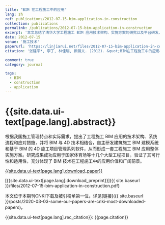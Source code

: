 ```yaml
---
title: "BIM 在工程施工中的应用"
lang: zh
ref: publications/2012-07-15-bim-application-in-construction
collection: publications
permalink: /publications/2012-07-15-bim-application-in-construction
excerpt: '本文总结了清华大学工程施工 BIM 应用技术架构、实施方案的研究以及平台研发、应用情况'
date: 2012-07-15
venue: '施工技术'
paperurl: 'https://linjiarui.net/files/2012-07-15-bim-application-in-construction.pdf'
citation: '张建平*, 李丁, 林佳瑞, 颜钢文. (2012). &quot;BIM在工程施工中的应用&quot; <i>施工技术</i>. 41(16): 10-17.'

comment: true
category: journal

tags: 
  - BIM
  - construction
  - application
---
```



{{site.data.ui-text[page.lang].abstract}}
====

根据我国施工管理特点和实际需求，提出了工程施工 BIM 应用的技术架构、系统流程和应对措施，并将 BIM 与 4D 技术相结合，自主研发建筑施工 BIM 建模系统和基于 BIM 的 4D 施工项目管理系列软件，从而形成一套工程施工 BIM 应用整体实施方案。研究成果成功应用于国家体育场等十几个大型工程项目，验证了其可行性和适用性，充分体现了 BIM 技术在工程施工中的应用价值和广阔前景。

[{{site.data.ui-text[page.lang].download_paper}}](http://kns.cnki.net/KCMS/detail/detail.aspx?dbcode=CJFQ&dbname=CJFD2012&filename=SGJS201216004&v=MDAxOTJxWTlGWUlSOGVYMUx1eFlTN0RoMVQzcVRyV00xRnJDVVJMT2ZiK1Z1Rnlya1U3N05OaXJCZmJHNEg5UE4=)

[{{site.data.ui-text[page.lang].download_preprint}}]({{ site.baseurl }}/files/2012-07-15-bim-application-in-construction.pdf)

本文位于本期刊CNKI下载及被引榜单第一位，详见[链接]({{ site.baseurl }}/posts/2020-03-03-some-our-papers-are-cnki-most-downloaded-papers)。

{{site.data.ui-text[page.lang].rec_citation}}: {{page.citation}}